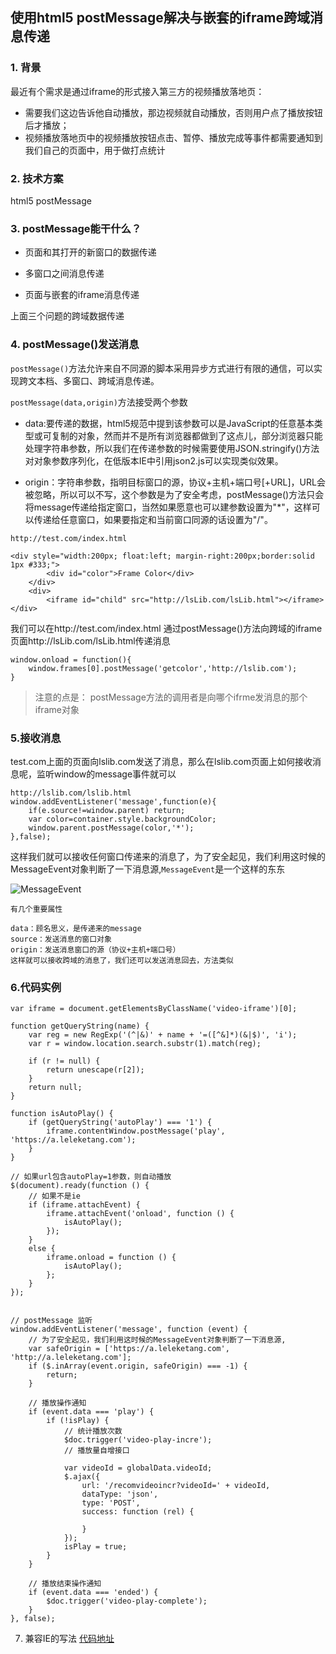 ## 使用html5 postMessage解决与嵌套的iframe跨域消息传递

### 1. 背景

最近有个需求是通过iframe的形式接入第三方的视频播放落地页：

+ 需要我们这边告诉他自动播放，那边视频就自动播放，否则用户点了播放按钮后才播放；
+ 视频播放落地页中的视频播放按钮点击、暂停、播放完成等事件都需要通知到我们自己的页面中，用于做打点统计

### 2. 技术方案

html5 postMessage

### 3. postMessage能干什么？

+ 页面和其打开的新窗口的数据传递

+ 多窗口之间消息传递

+ 页面与嵌套的iframe消息传递

上面三个问题的跨域数据传递

### 4. postMessage()发送消息

`postMessage()`方法允许来自不同源的脚本采用异步方式进行有限的通信，可以实现跨文本档、多窗口、跨域消息传递。

`postMessage(data,origin)`方法接受两个参数

 + data:要传递的数据，html5规范中提到该参数可以是JavaScript的任意基本类型或可复制的对象，然而并不是所有浏览器都做到了这点儿，部分浏览器只能处理字符串参数，所以我们在传递参数的时候需要使用JSON.stringify()方法对对象参数序列化，在低版本IE中引用json2.js可以实现类似效果。

+ origin：字符串参数，指明目标窗口的源，协议+主机+端口号[+URL]，URL会被忽略，所以可以不写，这个参数是为了安全考虑，postMessage()方法只会将message传递给指定窗口，当然如果愿意也可以建参数设置为"*"，这样可以传递给任意窗口，如果要指定和当前窗口同源的话设置为"/"。

```
http://test.com/index.html

<div style="width:200px; float:left; margin-right:200px;border:solid 1px #333;">
        <div id="color">Frame Color</div>
    </div>
    <div>
        <iframe id="child" src="http://lsLib.com/lsLib.html"></iframe>
</div>
```

我们可以在http://test.com/index.html
通过postMessage()方法向跨域的iframe页面http://lsLib.com/lsLib.html传递消息

```
window.onload = function(){
    window.frames[0].postMessage('getcolor','http://lslib.com');
}
```

> 注意的点是： postMessage方法的调用者是向哪个ifrme发消息的那个iframe对象


### 5.接收消息

test.com上面的页面向lslib.com发送了消息，那么在lslib.com页面上如何接收消息呢，监听window的message事件就可以

```
http://lslib.com/lslib.html
window.addEventListener('message',function(e){
    if(e.source!=window.parent) return;
    var color=container.style.backgroundColor;
    window.parent.postMessage(color,'*');
},false);
```
这样我们就可以接收任何窗口传递来的消息了，为了安全起见，我们利用这时候的MessageEvent对象判断了一下消息源,`MessageEvent`是一个这样的东东

![MessageEvent](https://github.com/zuopf769/notebook/blob/master/fe/%E4%BD%BF%E7%94%A8html5%20postMessage%E8%A7%A3%E5%86%B3%E8%B7%A8%E5%9F%9F%E3%80%81%E8%B7%A8%E7%AA%97%E5%8F%A3%E6%B6%88%E6%81%AF%E4%BC%A0%E9%80%92/1.png)

```
有几个重要属性

data：顾名思义，是传递来的message
source：发送消息的窗口对象
origin：发送消息窗口的源（协议+主机+端口号）
这样就可以接收跨域的消息了，我们还可以发送消息回去，方法类似

```

### 6.代码实例

```
var iframe = document.getElementsByClassName('video-iframe')[0];

function getQueryString(name) {
    var reg = new RegExp('(^|&)' + name + '=([^&]*)(&|$)', 'i');
    var r = window.location.search.substr(1).match(reg);

    if (r != null) {
        return unescape(r[2]);
    }
    return null;
}

function isAutoPlay() {
    if (getQueryString('autoPlay') === '1') {
        iframe.contentWindow.postMessage('play', 'https://a.leleketang.com');
    }
}

// 如果url包含autoPlay=1参数，则自动播放
$(document).ready(function () {
    // 如果不是ie
    if (iframe.attachEvent) {
        iframe.attachEvent('onload', function () {
            isAutoPlay();
        });
    }
    else {
        iframe.onload = function () {
            isAutoPlay();
        };
    }
});
```

```

// postMessage 监听
window.addEventListener('message', function (event) {
	// 为了安全起见，我们利用这时候的MessageEvent对象判断了一下消息源,
    var safeOrigin = ['https://a.leleketang.com', 'http://a.leleketang.com'];
    if ($.inArray(event.origin, safeOrigin) === -1) {
        return;
    }

    // 播放操作通知
    if (event.data === 'play') {
        if (!isPlay) {
            // 统计播放次数
            $doc.trigger('video-play-incre');
            // 播放量自增接口

            var videoId = globalData.videoId;
            $.ajax({
                url: '/recomvideoincr?videoId=' + videoId,
                dataType: 'json',
                type: 'POST',
                success: function (rel) {
                
                }
            });
            isPlay = true;
        }
    }

    // 播放结束操作通知
    if (event.data === 'ended') {
        $doc.trigger('video-play-complete');
    }
}, false);
```

7. 兼容IE的写法
[代码地址](https://github.com/zuopf769/notebook/blob/master/fe/%E4%BD%BF%E7%94%A8html5%20postMessage%E8%A7%A3%E5%86%B3%E8%B7%A8%E5%9F%9F%E3%80%81%E8%B7%A8%E7%AA%97%E5%8F%A3%E6%B6%88%E6%81%AF%E4%BC%A0%E9%80%92/postMessage.js)
